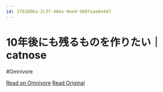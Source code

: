 ```yaml
---
id: 3701806a-2c3f-48ee-9ee9-960faae6e447
---
```


# 10年後にも残るものを作りたい｜catnose
#Omnivore

[Read on Omnivore](https://omnivore.app/me/10-catnose-18fcc7db22f)
[Read Original](https://sizu.me/catnose/posts/3vru8x4tdmm7)

